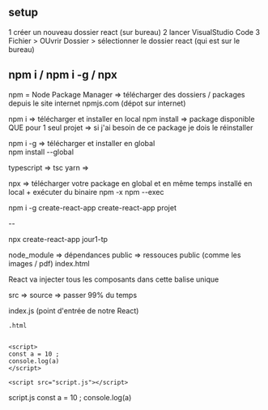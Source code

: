 ## setup

1 créer un nouveau dossier react (sur bureau)
2 lancer VisualStudio Code
3 Fichier > OUvrir Dossier > sélectionner le dossier react (qui est sur le bureau)

## npm i  / npm i -g / npx

npm = Node Package Manager => télécharger des dossiers / packages
depuis le site internet npmjs.com (dépot sur internet)

npm i => télécharger et installer en local 
npm install => package disponible QUE pour 1 seul projet
            => si j'ai besoin de ce package je dois le réinstaller

npm i -g   => télécharger et installer en global  
npm install --global

typescript => tsc 
yarn => 

npx => télécharger votre package en global et en même temps installé en local + exécuter du binaire 
npm -x
npm --exec 

npm i -g create-react-app 
create-react-app projet 

--

npx create-react-app jour1-tp


node_module => dépendances
public => ressouces public (comme les images / pdf)
 index.html <div id="root"></div>
React va injecter tous les composants dans cette balise unique 

src => source => passer 99% du temps 

 index.js (point d'entrée de notre React)

    .html 


    <script>
    const a = 10 ;
    console.log(a)
    </script>

    <script src="script.js"></script>

script.js
const a = 10 ;
console.log(a)

<script>
    const a = 10 ;
    console.log(a)
</script>

<script>
    let a = 10 ;
    console.log(a)
</script>

<script>  
    function toto(){ // création de fonction

    }
    toto() // exécuter de fonction 
</script>  

<script>  
    (function toto(){ 
        // a = 10 ;
        console.log(a) // 10
    })() 
</script> 
<script>  
    (function toto(chiffre){ 
        const a = chiffre ;
        const tata = "bonjour"
        console.log(a)
        window.tata = tata 
    })(12) 
</script> 

<script>
  (function(i,s,o,g,r,a,m){i['GoogleAnalyticsObject']=r;i[r]=i[r]||function(){(i[r].q=i[r].q||[]) \
.push(arguments)},i[r].l=1*new Date();a=s.createElement(o),m=s.getElementsByTagName(o)[0]; \
a.async=1;a.src=g;m.parentNode.insertBefore(a,m)})(window,document,'script', \
'https://www.google-analytics.com/analytics.js','ga');

  ga('create', 'UA-XXXXXXXX-Y', 'auto');
  ga('send', 'pageview');

</script>
